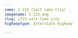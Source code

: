 ```yaml
---
name: I-215 (Salt Lake City)
imagename: I-215.png
slug: i215-salt-lake-city
highwaytype: Interstate Highway

---
```

